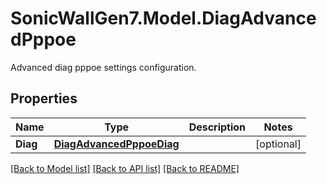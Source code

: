 # SonicWallGen7.Model.DiagAdvancedPppoe
Advanced diag pppoe settings configuration.

## Properties

Name | Type | Description | Notes
------------ | ------------- | ------------- | -------------
**Diag** | [**DiagAdvancedPppoeDiag**](DiagAdvancedPppoeDiag.md) |  | [optional] 

[[Back to Model list]](../README.md#documentation-for-models) [[Back to API list]](../README.md#documentation-for-api-endpoints) [[Back to README]](../README.md)

